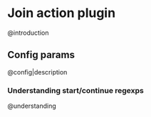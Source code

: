 # Join action plugin
@introduction

## Config params
@config|description

### Understanding start/continue regexps
@understanding